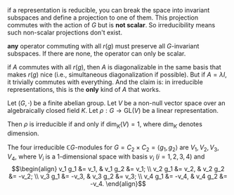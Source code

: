 
if a representation is reducible, you can break the space into invariant subspaces and define a projection to one of them. This projection commutes with the action of $G$ but is **not scalar**. So irreducibility means such non-scalar projections don't exist.

**any** operator commuting with all $r(g)$ must preserve all $G$-invariant subspaces. If there are none, the operator can only be scalar.

if $A$ commutes with all $r(g)$, then $A$ is diagonalizable in the same basis that makes $r(g)$ nice (i.e., simultaneous diagonalization if possible). But if $A = \lambda I$, it trivially commutes with everything. And the claim is: in irreducible representations, this is the **only** kind of $A$ that works.



Let $(G, \cdot)$ be a finite abelian group.
Let $V$ be a non-null vector space over an algebraically closed field $K$.
Let $\rho: G \to \text{GL}(V)$ be a linear representation.

Then $\rho$ is irreducible if and only if $\text{dim}_K(V)=1$, where $\text{dim}_K$ denotes dimension.


The four irreducible $\mathbb{C}G$-modules for $G = C_2 \times C_2 = \langle g_1, g_2 \rangle$ are $V_1, V_2, V_3, V_4$, where $V_i$ is a 1-dimensional space with basis $v_i$ ($i = 1, 2, 3, 4$) and
$$\begin{align} v_1 g_1 &= v_1, & v_1 g_2 &= v_1; \\ v_2 g_1 &= v_2, & v_2 g_2 &= -v_2; \\ v_3 g_1 &= -v_3, & v_3 g_2 &= v_3; \\ v_4 g_1 &= -v_4, & v_4 g_2 &= -v_4. \end{align}$$

